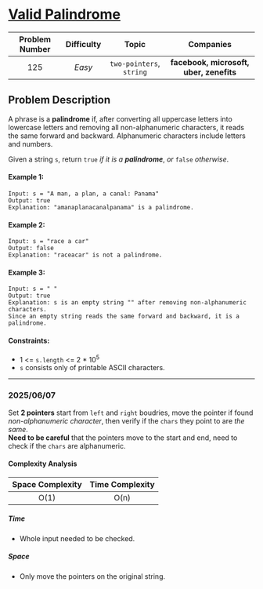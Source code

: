 [Valid Palindrome](https://leetcode.com/problems/valid-palindrome/)
===
| Problem Number | Difficulty | Topic | Companies |
| :--: | :--: |:--:|:--:|
| 125  | *Easy*  | `two-pointers`, `string` | **facebook, microsoft, uber, zenefits** |

Problem Description
---
A phrase is a __palindrome__ if, after converting all uppercase letters into lowercase letters and removing all non-alphanumeric characters, it reads the same forward and backward. Alphanumeric characters include letters and numbers.

Given a string `s`, return `true` _if it is a_ ___palindrome___, _or_ `false` _otherwise_.
#### Example 1:
```
Input: s = "A man, a plan, a canal: Panama"
Output: true
Explanation: "amanaplanacanalpanama" is a palindrome.
```

#### Example 2:
```
Input: s = "race a car"
Output: false
Explanation: "raceacar" is not a palindrome.
```

#### Example 3:
```
Input: s = " "
Output: true
Explanation: s is an empty string "" after removing non-alphanumeric characters.
Since an empty string reads the same forward and backward, it is a palindrome.
```

#### Constraints:

- 1 <= `s.length` <= 2 * 10<sup>5</sup>
- `s` consists only of printable ASCII characters.

---
### 2025/06/07
Set __2 pointers__ start from `left` and `right` boudries, move the pointer if found _non-alphanumeric character_, then verify if the `chars` they point to are _the same_.  
__Need to be careful__ that the pointers move to the start and end, need to check if the `chars` are alphanumeric.
#### Complexity Analysis
| Space Complexity | Time Complexity | 
| :--: | :--: |
| O(1)  | O(n)|

##### Time
- Whole input needed to be checked.

##### Space
- Only move the pointers on the original string.